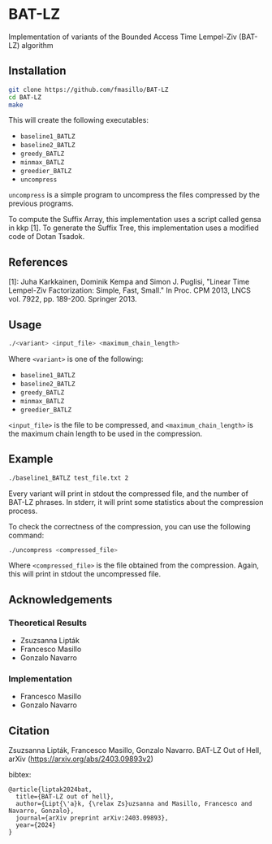 # BAT-LZ
Implementation of variants of the Bounded Access Time Lempel-Ziv (BAT-LZ) algorithm


## Installation

```bash
git clone https://github.com/fmasillo/BAT-LZ
cd BAT-LZ
make
```

This will create the following executables:
- `baseline1_BATLZ`
- `baseline2_BATLZ`
- `greedy_BATLZ`
- `minmax_BATLZ`
- `greedier_BATLZ`
- `uncompress`

`uncompress` is a simple program to uncompress the files compressed by the previous programs.

To compute the Suffix Array, this implementation uses a script called gensa in kkp [1].
To generate the Suffix Tree, this implementation uses a modified code of Dotan Tsadok.

## References

[1]: Juha Karkkainen, Dominik Kempa and Simon J. Puglisi, "Linear Time Lempel-Ziv Factorization: Simple, Fast, Small." In Proc. CPM 2013, LNCS vol. 7922, pp. 189-200. Springer 2013.


## Usage

```bash
./<variant> <input_file> <maximum_chain_length>
```

Where `<variant>` is one of the following:
- `baseline1_BATLZ`
- `baseline2_BATLZ`
- `greedy_BATLZ`
- `minmax_BATLZ`
- `greedier_BATLZ`

`<input_file>` is the file to be compressed, and `<maximum_chain_length>` is the maximum chain length to be used in the compression.

## Example

```bash
./baseline1_BATLZ test_file.txt 2
```

Every variant will print in stdout the compressed file, and the number of BAT-LZ phrases. In stderr, it will print some statistics about the compression process.

To check the correctness of the compression, you can use the following command:

```bash
./uncompress <compressed_file>
```

Where `<compressed_file>` is the file obtained from the compression. Again, this will print in stdout the uncompressed file.


## Acknowledgements

### Theoretical Results
- Zsuzsanna Lipták
- Francesco Masillo
- Gonzalo Navarro

### Implementation
- Francesco Masillo
- Gonzalo Navarro

## Citation

Zsuzsanna Lipták, Francesco Masillo, Gonzalo Navarro. BAT-LZ Out of Hell, arXiv (https://arxiv.org/abs/2403.09893v2)

bibtex:
```
@article{liptak2024bat,
  title={BAT-LZ out of hell},
  author={Lipt{\'a}k, {\relax Zs}uzsanna and Masillo, Francesco and Navarro, Gonzalo},
  journal={arXiv preprint arXiv:2403.09893},
  year={2024}
}
```

